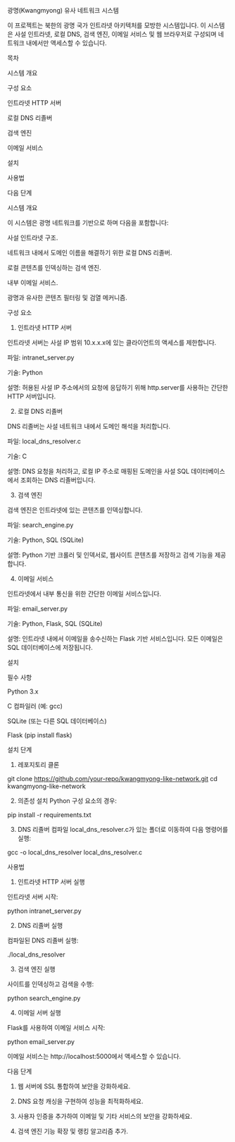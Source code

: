 광명(Kwangmyong) 유사 네트워크 시스템

이 프로젝트는 북한의 광명 국가 인트라넷 아키텍처를 모방한 시스템입니다. 이 시스템은 사설 인트라넷, 로컬 DNS, 검색 엔진, 이메일 서비스 및 웹 브라우저로 구성되며 네트워크 내에서만 액세스할 수 있습니다.

목차

시스템 개요

구성 요소

인트라넷 HTTP 서버

로컬 DNS 리졸버

검색 엔진

이메일 서비스


설치

사용법

다음 단계


시스템 개요

이 시스템은 광명 네트워크를 기반으로 하며 다음을 포함합니다:

사설 인트라넷 구조.

네트워크 내에서 도메인 이름을 해결하기 위한 로컬 DNS 리졸버.

로컬 콘텐츠를 인덱싱하는 검색 엔진.

내부 이메일 서비스.

광명과 유사한 콘텐츠 필터링 및 검열 메커니즘.


구성 요소

1. 인트라넷 HTTP 서버

인트라넷 서버는 사설 IP 범위 10.x.x.x에 있는 클라이언트의 액세스를 제한합니다.

파일: intranet_server.py

기술: Python

설명: 허용된 사설 IP 주소에서의 요청에 응답하기 위해 http.server를 사용하는 간단한 HTTP 서버입니다.


2. 로컬 DNS 리졸버

DNS 리졸버는 사설 네트워크 내에서 도메인 해석을 처리합니다.

파일: local_dns_resolver.c

기술: C

설명: DNS 요청을 처리하고, 로컬 IP 주소로 매핑된 도메인을 사설 SQL 데이터베이스에서 조회하는 DNS 리졸버입니다.


3. 검색 엔진

검색 엔진은 인트라넷에 있는 콘텐츠를 인덱싱합니다.

파일: search_engine.py

기술: Python, SQL (SQLite)

설명: Python 기반 크롤러 및 인덱서로, 웹사이트 콘텐츠를 저장하고 검색 기능을 제공합니다.


4. 이메일 서비스

인트라넷에서 내부 통신을 위한 간단한 이메일 서비스입니다.

파일: email_server.py

기술: Python, Flask, SQL (SQLite)

설명: 인트라넷 내에서 이메일을 송수신하는 Flask 기반 서비스입니다. 모든 이메일은 SQL 데이터베이스에 저장됩니다.


설치

필수 사항

Python 3.x

C 컴파일러 (예: gcc)

SQLite (또는 다른 SQL 데이터베이스)

Flask (pip install flask)


설치 단계

1. 레포지토리 클론

git clone https://github.com/your-repo/kwangmyong-like-network.git
cd kwangmyong-like-network


2. 의존성 설치 Python 구성 요소의 경우:

pip install -r requirements.txt


3. DNS 리졸버 컴파일 local_dns_resolver.c가 있는 폴더로 이동하여 다음 명령어를 실행:

gcc -o local_dns_resolver local_dns_resolver.c



사용법

1. 인트라넷 HTTP 서버 실행

인트라넷 서버 시작:

python intranet_server.py

2. DNS 리졸버 실행

컴파일된 DNS 리졸버 실행:

./local_dns_resolver

3. 검색 엔진 실행

사이트를 인덱싱하고 검색을 수행:

python search_engine.py

4. 이메일 서버 실행

Flask를 사용하여 이메일 서비스 시작:

python email_server.py

이메일 서비스는 http://localhost:5000에서 액세스할 수 있습니다.

다음 단계

1. 웹 서버에 SSL 통합하여 보안을 강화하세요.


2. DNS 요청 캐싱을 구현하여 성능을 최적화하세요.


3. 사용자 인증을 추가하여 이메일 및 기타 서비스의 보안을 강화하세요.


4. 검색 엔진 기능 확장 및 랭킹 알고리즘 추가.
